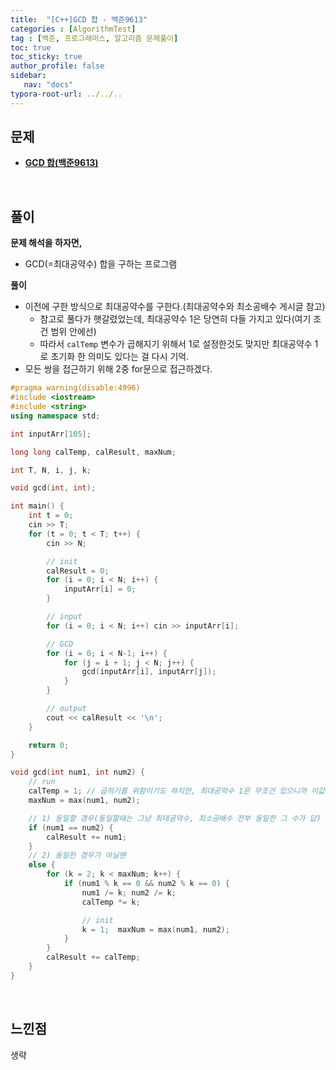 ```yaml
---
title:  "[C++]GCD 합 - 백준9613"
categories : [AlgorithmTest]
tag : [백준, 프로그래머스, 알고리즘 문제풀이]
toc: true
toc_sticky: true
author_profile: false
sidebar:
   nav: "docs"
typora-root-url: ../../..
---
```




## 문제

* **[GCD 합(백준9613)](https://www.acmicpc.net/problem/9613)**

<br>

## 풀이

**문제 해석을 하자면,**

* GCD(=최대공약수) 합을 구하는 프로그램



**풀이**

* 이전에 구한 방식으로 최대공약수를 구한다.(최대공약수와 최소공배수 게시글 참고)
  * 참고로 풀다가 햇갈렸었는데, 최대공약수 1은 당연히 다들 가지고 있다(여기 조건 범위 안에선)
  * 따라서 `calTemp` 변수가 곱해지기 위해서 1로 설정한것도 맞지만 최대공약수 1로 초기화 한 의미도 있다는 걸 다시 기억.
* 모든 쌍을 접근하기 위해 2중 for문으로 접근하겠다.




```c++
#pragma warning(disable:4996)
#include <iostream>
#include <string>
using namespace std;

int inputArr[105];

long long calTemp, calResult, maxNum;

int T, N, i, j, k;

void gcd(int, int);

int main() {
	int t = 0;
	cin >> T;
	for (t = 0; t < T; t++) {
		cin >> N;

		// init
		calResult = 0;
		for (i = 0; i < N; i++) {
			inputArr[i] = 0;
		}

		// input
		for (i = 0; i < N; i++) cin >> inputArr[i];

		// GCD
		for (i = 0; i < N-1; i++) {
			for (j = i + 1; j < N; j++) {
				gcd(inputArr[i], inputArr[j]);
			}
		}

		// output
		cout << calResult << '\n';
	}

	return 0;
}

void gcd(int num1, int num2) {
	// run
	calTemp = 1; // 곱하기를 위함이기도 하지만, 최대공약수 1은 무조건 있으니까 이값으로 초기화
	maxNum = max(num1, num2);

	// 1) 동일할 경우(동일할때는 그냥 최대공약수, 최소공배수 전부 동일한 그 수가 답)
	if (num1 == num2) { 
		calResult += num1;
	}
	// 2) 동일한 경우가 아닐땐
	else {
		for (k = 2; k < maxNum; k++) {
			if (num1 % k == 0 && num2 % k == 0) {
				num1 /= k; num2 /= k;
				calTemp *= k;

				// init
				k = 1;  maxNum = max(num1, num2);
			}
		}
		calResult += calTemp;
	}
}
```

<br>

## 느낀점

생략
